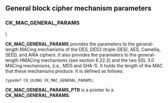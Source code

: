 ## General block cipher mechanism parameters

### CK_MAC_GENERAL_PARAMS
\  

**CK_MAC_GENERAL_PARAMS** provides the parameters to the general-length MACing
mechanisms of the DES, DES3 (triple-DES), AES, Camellia, SEED, and ARIA ciphers.
It also provides the parameters to the general-length HMACing mechanisms
(see section 6.22.2) and the two SSL
3.0 MACing mechanisms, (i.e., MD5 and SHA-1). It holds the length of the MAC
that these mechanisms produce. It is defined as follows:

~~~{.c}
typedef CK_ULONG CK_MAC_GENERAL_PARAMS;
~~~

**CK_MAC_GENERAL_PARAMS_PTR** is a pointer to a **CK_MAC_GENERAL_PARAMS**.
